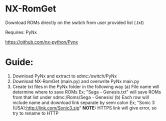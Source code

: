 # NX-RomGet

Download ROMs directly on the switch from user provided list (.txt)

Requires: PyNx

https://github.com/nx-python/Pynx


# Guide:

1. Download PyNx and extract to sdmc:/switch/PyNx
2. Download NX-RomGet (main.py) and overwrite PyNx main.py
3. Create txt files in the PyNx folder in the following way
 (a) File name will determine where to save ROMs
    Ex; "Sega - Genesis.txt" will save ROMs from that list under sdmc:/Roms/Sega - Genesis/
 (b) Each row will include name and download link separate by semi colon
    Ex; "Sonic 3 (USA);http://link.com/Sonic3.zip"
    **NOTE:** HTTPS link will give error, so try to rename to HTTP
